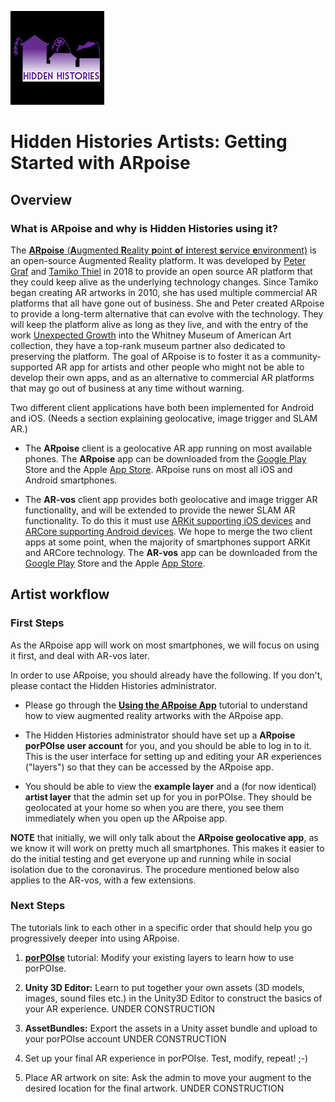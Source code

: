 ![Hidden Histories Logo](/images/hiddenhistories-logo.png)
# Hidden Histories Artists: Getting Started with ARpoise 

## Overview

### What is ARpoise and why is Hidden Histories using it?

The [**ARpoise** (**A**ugmented **R**eality **p**oint **o**f **i**nterest **s**ervice **e**nvironment)](http://arpoise.com/) is an open-source Augmented Reality platform. It was developed by [Peter Graf](http://mission-base.com/peter/) and [Tamiko Thiel](http://tamikothiel.com/) in 2018 to provide an open source AR platform that they could keep alive as the underlying technology changes. Since Tamiko began creating AR artworks in 2010, she has used multiple commercial AR platforms that all have gone out of business. She and Peter created ARpoise to provide a long-term alternative that can evolve with the technology. They will keep the platform alive as long as they live, and with the entry of the work [Unexpected Growth](http://tamikothiel.com/unexpectedgrowth/) into the Whitney Museum of American Art collection, they have a top-rank museum partner also dedicated to preserving the platform. The goal of ARpoise is to foster it as a community-supported AR app for artists and other people who might not be able to develop their own apps, and as an alternative to commercial AR platforms that may go out of business at any time without warning. 

Two different client applications have both been implemented for Android and iOS. (Needs a section explaining geolocative, image trigger and SLAM AR.)

- The **ARpoise** client is a geolocative AR app running on most available phones.
The **ARpoise** app can be downloaded from the [Google Play](https://play.google.com/store/apps/details?id=com.arpoise.ARpoise) Store and the Apple [App Store](https://itunes.apple.com/de/app/arpoise/id1451460843). ARpoise runs on most all iOS and Android smartphones.

- The **AR-vos** client app provides both geolocative and image trigger AR functionality, and will be extended to provide the newer SLAM AR functionality. To do this it must use [ARKit supporting iOS devices](https://developer.apple.com/library/archive/documentation/DeviceInformation/Reference/iOSDeviceCompatibility/DeviceCompatibilityMatrix/DeviceCompatibilityMatrix.html) and [ARCore supporting Android devices](https://developers.google.com/ar/discover/supported-devices). We hope to merge the two client apps at some point, when the majority of smartphones support ARKit and ARCore technology. The **AR-vos** app can be downloaded from the [Google Play](https://play.google.com/store/apps/details?id=com.arpoise.ARvos) Store and the Apple [App Store](https://apps.apple.com/us/app/ar-vos/id1483218444). 

## Artist workflow

### First Steps

As the ARpoise app will work on most smartphones, we will focus on using it first, and deal with AR-vos later.

In order to use ARpoise, you should already have the following. If you don't, please contact the Hidden Histories administrator. 

- Please go through the [**Using the ARpoise App**](UsingARpoiseApp.md) tutorial to understand how to view augmented reality artworks with the ARpoise app. 

- The Hidden Histories administrator should have set up a **ARpoise porPOIse user account** for you, and you should be able to log in to it. This is the user interface for setting up and editing your AR experiences ("layers") so that they can be accessed by the ARpoise app.

- You should be able to view the **example layer** and a (for now identical) **artist layer** that the admin set up for you in porPOIse. They should be geolocated at your home so when you are there, you see them immediately when you open up the ARpoise app.

**NOTE** that initially, we will only talk about the **ARpoise geolocative app**, as we know it will work on pretty much all smartphones. This makes it easier to do the initial testing and get everyone up and running while in social isolation due to the coronavirus. The procedure mentioned below also applies to the AR-vos, with a few extensions.

### Next Steps

The tutorials link to each other in a specific order that should help you go progressively deeper into using ARpoise.

1. [**porPOIse**](UsingPorPOIse.md) tutorial: Modify your existing layers to learn how to use porPOIse.

2. **Unity 3D Editor:** Learn to put together your own assets (3D models, images, sound files etc.) in the Unity3D Editor to construct the basics of your AR experience. UNDER CONSTRUCTION

3. **AssetBundles:** Export the assets in a Unity asset bundle and upload to your porPOIse account UNDER CONSTRUCTION

4. Set up your final AR experience in porPOIse. Test, modify, repeat! ;-)

5. Place AR artwork on site: Ask the admin to move your augment to the desired location for the final artwork. UNDER CONSTRUCTION

